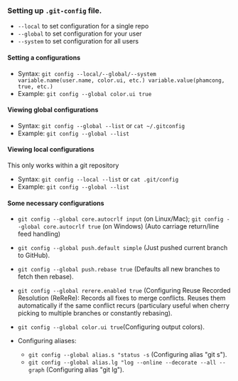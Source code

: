 [//]: # (Ref to Codeschool_Mastering-Github) 
### Setting up ``.git-config`` file.
+ ``--local`` to set configuration for a single repo
+ ``--global`` to set configuration for your user
+ ``--system`` to set configuration for all users

#### Setting a configurations
+ Syntax: ``git config --local/--global/--system variable.name(user.name, color.ui, etc.) variable.value(phamcong, true, etc.)``
+ Example: ``git config --global color.ui true``

#### Viewing global configurations
+ Syntax: ``git config --global --list`` or ``cat ~/.gitconfig``
+ Example: ``git config --global --list``

#### Viewing local configurations
This only works within a git repository
+ Syntax: ``git config --local --list`` or ``cat .git/config``
+ Example: ``git config --global --list``

#### Some necessary configurations
+ ``git config --global core.autocrlf input`` (on Linux/Mac); ``git config --global core.autocrlf true`` (on Windows) (Auto carriage return/line feed handling)

+ ``git config --global push.default simple`` (Just pushed current branch to GitHub).

+ ``git config --global push.rebase true`` (Defaults all new branches to fetch then rebase).

+ ``git config --global rerere.enabled true`` (Configuring Reuse Recorded Resolution (ReReRe): Records all fixes to merge conflicts. Reuses them automatically if the same conflict recurs (particulary useful when cherry picking to multiple branches or constantly rebasing).
+ ``git config --global color.ui true``(Configuring output colors).

+ Configuring aliases:
    - ``git config --global alias.s "status -s`` (Configuring alias "git s").
    - ``git config --global alias.lg "log --online --decorate --all --graph`` (Configuring alias "git lg").
